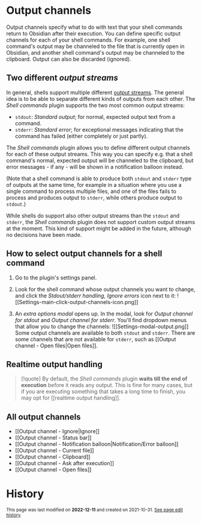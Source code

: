 # Output channels

Output channels specify what to do with text that your shell commands return to Obsidian after their execution. You can define specific output channels for each of your shell commands. For example, one shell command's output may be channeled to the file that is currently open in Obsidian, and another shell command's output may be channeled to the clipboard. Output can also be discarded (ignored).

## Two different *output streams*
In general, shells support multiple different [output streams](https://en.wikipedia.org/wiki/Standard_streams). The general idea is to be able to separate different kinds of outputs from each other. The *Shell commands* plugin supports the two most common output streams:
- `stdout`: *Standard output*; for normal, expected output text from a command.
- `stderr`: *Standard error*; for exceptional messages indicating that the command has failed (either completely or just partly).

The *Shell commands* plugin allows you to define different output channels for each of these output streams. This way you can specify e.g. that a shell command's normal, expected output will be channeled to the clipboard, but error messages - if any - will be shown in a notification balloon instead.

(Note that a shell command is able to produce both `stdout` and `stderr` type of outputs at the same time, for example in a situation where you use a single command to process multiple files, and one of the files fails to process and produces output to `stderr`, while others produce output to `stdout`.)

While shells do support also other output streams than the `stdout` and `stderr`, the *Shell commands* plugin does not support custom output streams at the moment. This kind of support might be added in the future, although no decisions have been made.

## How to select output channels for a shell command
1. Go to the plugin's settings panel.
2. Look for the shell command whose output channels you want to change, and click the *Stdout/stderr handling, Ignore errors* icon next to it:
  ![[Settings-main-click-output-channels-icon.png]]
  
3. An *extra options modal* opens up. In the modal, look for *Output channel for stdout* and *Output channel for stderr*. You'll find dropdown menus that allow you to change the channels:
  ![[Settings-modal-output.png]]
Some output channels are available to both `stdout` and `stderr`. There are some channels that are not available for `stderr`, such as [[Output channel - Open files|Open files]].

## Realtime output handling
> [!quote]
> By default, the *Shell commands* plugin **waits till the end of execution** before it reads any output. This is fine for many cases, but if you are executing something that takes a long time to finish, you may opt for [[realtime output handling]].

## All output channels
- [[Output channel - Ignore|Ignore]]
- [[Output channel - Status bar]]
- [[Output channel - Notification balloon|Notification/Error balloon]]
- [[Output channel - Current file]]
- [[Output channel - Clipboard]]
- [[Output channel - Ask after execution]]
- [[Output channel - Open files]]

# History
<small>This page was last modified on <strong>2022-12-11</strong> and created on 2021-10-31. <a href="https://github.com/Taitava/obsidian-shellcommands-documentation/commits/main/./Output%20handling/Output%20channels.md">See page edit history</a>.</small>
